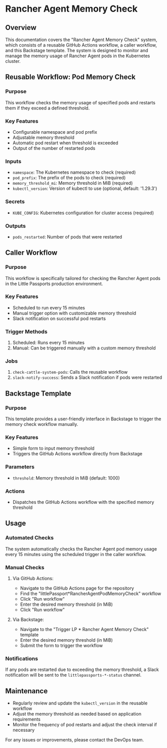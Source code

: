 # Rancher Agent Memory Check

## Overview

This documentation covers the "Rancher Agent Memory Check" system, which consists of a reusable GitHub Actions workflow, a caller workflow, and this Backstage template. The system is designed to monitor and manage the memory usage of Rancher Agent pods in the Kubernetes cluster.

## Reusable Workflow: Pod Memory Check

### Purpose
This workflow checks the memory usage of specified pods and restarts them if they exceed a defined threshold.

### Key Features
- Configurable namespace and pod prefix
- Adjustable memory threshold
- Automatic pod restart when threshold is exceeded
- Output of the number of restarted pods

### Inputs
- `namespace`: The Kubernetes namespace to check (required)
- `pod_prefix`: The prefix of the pods to check (required)
- `memory_threshold_mi`: Memory threshold in MiB (required)
- `kubectl_version`: Version of kubectl to use (optional, default: '1.29.3')

### Secrets
- `KUBE_CONFIG`: Kubernetes configuration for cluster access (required)

### Outputs
- `pods_restarted`: Number of pods that were restarted

## Caller Workflow

### Purpose
This workflow is specifically tailored for checking the Rancher Agent pods in the Little Passports production environment.

### Key Features
- Scheduled to run every 15 minutes
- Manual trigger option with customizable memory threshold
- Slack notification on successful pod restarts

### Trigger Methods
1. Scheduled: Runs every 15 minutes
2. Manual: Can be triggered manually with a custom memory threshold

### Jobs
1. `check-cattle-system-pods`: Calls the reusable workflow
2. `slack-notify-success`: Sends a Slack notification if pods were restarted

## Backstage Template

### Purpose
This template provides a user-friendly interface in Backstage to trigger the memory check workflow manually.

### Key Features
- Simple form to input memory threshold
- Triggers the GitHub Actions workflow directly from Backstage

### Parameters
- `threshold`: Memory threshold in MiB (default: 1000)

### Actions
- Dispatches the GitHub Actions workflow with the specified memory threshold

## Usage

### Automated Checks
The system automatically checks the Rancher Agent pod memory usage every 15 minutes using the scheduled trigger in the caller workflow.

### Manual Checks
1. Via GitHub Actions:
   - Navigate to the GitHub Actions page for the repository
   - Find the "littlePassport*RancherAgentPodMemoryCheck" workflow
   - Click "Run workflow"
   - Enter the desired memory threshold (in MiB)
   - Click "Run workflow"

2. Via Backstage:
   - Navigate to the "Trigger LP * Rancher Agent Memory Check" template
   - Enter the desired memory threshold (in MiB)
   - Submit the form to trigger the workflow

### Notifications
If any pods are restarted due to exceeding the memory threshold, a Slack notification will be sent to the `littlepassports-*-status` channel.

## Maintenance

- Regularly review and update the `kubectl_version` in the reusable workflow
- Adjust the memory threshold as needed based on application requirements
- Monitor the frequency of pod restarts and adjust the check interval if necessary

For any issues or improvements, please contact the DevOps team.

